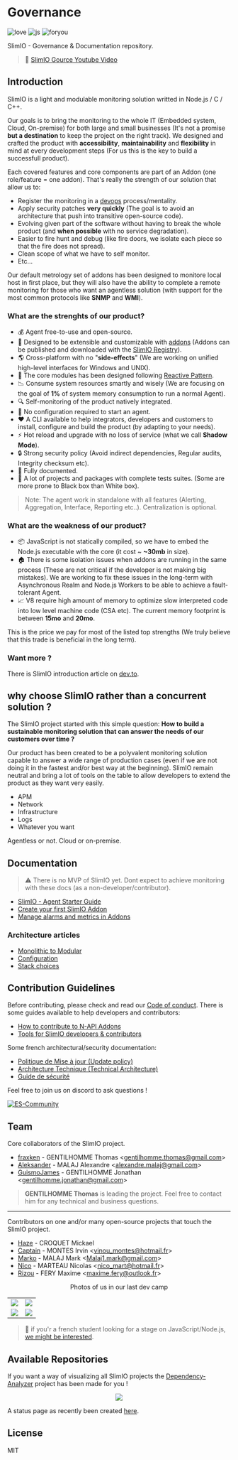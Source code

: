 # Governance
![love](https://forthebadge.com/images/badges/built-with-love.svg)
![js](https://forthebadge.com/images/badges/made-with-javascript.svg)
![foryou](https://forthebadge.com/images/badges/for-you.svg)

SlimIO - Governance &amp; Documentation repository.

> 👀 [SlimIO Gource Youtube Video](https://www.youtube.com/watch?v=pMkiWtLNyjY)

## Introduction
SlimIO is a light and modulable monitoring solution writted in Node.js / C / C++.

Our goals is to bring the monitoring to the whole IT (Embedded system, Cloud, On-premise) for both large and small businesses (It's not a promise **but a destination** to keep the project on the right track). We designed and crafted the product with **accessibility**, **maintainability** and **flexibility** in mind at every development steps (For us this is the key to build a successfull product).

Each covered features and core components are part of an Addon (one role/feature = one addon). That's really the strength of our solution that allow us to:
- Register the monitoring in a [devops](https://en.wikipedia.org/wiki/DevOps) process/mentality.
- Apply security patches **very quickly** (The goal is to avoid an architecture that push into transitive open-source code).
- Evolving given part of the software without having to break the whole product (and **when possible** with no service degradation).
- Easier to fire hunt and debug (like fire doors, we isolate each piece so that the fire does not spread).
- Clean scope of what we have to self monitor.
- Etc...

Our default metrology set of addons has been designed to monitore local host in first place, but they will also have the ability to complete a remote monitoring for those who want an agentless solution (with support for the most common protocols like **SNMP** and **WMI**).

### What are the strenghts of our product?

- 💰 Agent free-to-use and open-source.
- 🎨 Designed to be extensible and customizable with [addons](https://github.com/SlimIO/addon) (Addons can be published and downloaded with the  [SlimIO Registry](https://github.com/SlimIO/Registry)).
- 🌎 Cross-platform with no "**side-effects**" (We are working on unified high-level interfaces for Windows and UNIX).
- 👀 The core modules has been designed following [Reactive Pattern](https://en.wikipedia.org/wiki/Reactive_programming).
- 📉 Consume system resources smartly and wisely (We are focusing on the goal of **1%** of system memory consumption to run a normal Agent).
- 🔍 Self-monitoring of the product natively integrated.
- 🚀 No configuration required to start an agent.
- ❤️ A CLI available to help integrators, developers and customers to install, configure and build the product (by adapting to your needs).
- ⚡️ Hot reload and upgrade with no loss of service (what we call **Shadow Mode**).
- 🔒 Strong security policy (Avoid indirect dependencies, Regular audits, Integrity checksum etc).
- 📄 Fully documented.
- 🚥 A lot of projects and packages with complete tests suites. (Some are more prone to Black box than White box).

> Note: The agent work in standalone with all features (Alerting, Aggregation, Interface, Reporting etc..). Centralization is optional.

### What are the weakness of our product?

- 📦 JavaScript is not statically compiled, so we have to embed the Node.js executable with the core (it cost ~ **~30mb** in size).
- 🏠 There is some isolation issues when addons are running in the same process (These are not critical if the developer is not making big mistakes). We are working to fix these issues in the long-term with Asynchronous Realm and Node.js Workers to be able to achieve a fault-tolerant Agent.
- 📈 V8 require high amount of memory to optimize slow interpreted code into low level machine code (CSA etc). The current memory footprint is between **15mo** and **20mo**.

This is the price we pay for most of the listed top strengths (We truly believe that this trade is beneficial in the long term).

### Want more ?

There is SlimIO introduction article on [dev.to](https://dev.to/fraxken/slimio-introduction-3eg8).

## why choose SlimIO rather than a concurrent solution ?

The SlimIO project started with this simple question: **How to build a sustainable monitoring solution that can answer the needs of our customers over time ?**

Our product has been created to be a polyvalent monitoring solution capable to answer a wide range of production cases (even if we are not doing it in the fastest and/or best way at the beginning). SlimIO remain neutral and bring a lot of tools on the table to allow developers to extend the product as they want very easily.

- APM
- Network
- Infrastructure
- Logs
- Whatever you want

Agentless or not. Cloud or on-premise.

## Documentation

> ⚠️ There is no MVP of SlimIO yet. Dont expect to achieve monitoring with these docs (as a non-developer/contributor).

- [SlimIO - Agent Starter Guide](./docs/get_started.md)
- [Create your first SlimIO Addon](./docs/first_addon.md)
- [Manage alarms and metrics in Addons](./docs/manage_alarm_and_metric.md)

### Architecture articles
- [Monolithic to Modular](https://dev.to/fraxken/slimio-architecture-1-monolithic-to-modular-4hm3)
- [Configuration](https://dev.to/fraxken/slimio-architecture-2-configuration-1429)
- [Stack choices](https://dev.to/fraxken/slimio-architecture-3-stack-cgm)

## Contribution Guidelines
Before contributing, please check and read our [Code of conduct](./COC_POLICY.md). There is some guides available to help developers and contributors:

- [How to contribute to N-API Addons](./docs/native_addons.md)
- [Tools for SlimIO developers & contributors](./docs/tooling.md)

Some french architectural/security documentation:
- [Politique de Mise à jour (Update policy)](https://docs.google.com/document/d/163Fb4HufSck27VW1ZWeEoDPPKGCnVKBo-6Zxbt2Bj64/edit?usp=sharing)
- [Architecture Technique (Technical Architecture)](https://docs.google.com/document/d/15e4z7Ev7ObohDWgZwGkd6PDq-cWtC54aUvPSP2finZw/edit?usp=sharing)
- [Guide de sécurité](https://docs.google.com/document/d/1GRMbKmnibFZMQWzcVmwmcjLRVlKcFFrlEnfD8X8aNEg/edit?usp=sharing)

Feel free to join us on discord to ask questions !

[![ES-Community](https://discordapp.com/api/guilds/359783688403156994/embed.png?style=banner2)](https://discord.gg/YA87kR2)

## Team

Core collaborators of the SlimIO project.

- [fraxken](https://github.com/fraxken) - GENTILHOMME Thomas &lt;gentilhomme.thomas@gmail.com&gt;
- [Aleksander](https://github.com/AlexandreMalaj) - MALAJ Alexandre &lt;alexandre.malaj@gmail.com&gt;
- [GuismoJames](https://www.linkedin.com/in/jgentilhomme/) - GENTILHOMME Jonathan &lt;gentilhomme.jonathan@gmail.com&gt;

> **GENTILHOMME Thomas** is leading the project. Feel free to contact him for any technical and business questions.

--- 

Contributors on one and/or many open-source projects that touch the SlimIO project.

- [Haze](https://github.com/CroquetMickael) - CROQUET Mickael
- [Captain](https://github.com/Captainfive) - MONTES Irvin &lt;vinou_montes@hotmail.fr&gt;
- [Marko](https://github.com/Markobobby) - MALAJ Mark &lt;Malaj1.mark@gmail.com&gt;
- [Nico](https://github.com/Dafyh) - MARTEAU Nicolas &lt;nico_mart@hotmail.fr&gt;
- [Rizou](https://www.linkedin.com/in/maxime-f%C3%A9ry-450769192/) - FERY Maxime &lt;maxime.fery@outlook.fr&gt;

<p align="center">Photos of us in our last dev camp</p>

| | |
| - | - |
| <img src="https://i.imgur.com/keaL2Yf.jpg"> | <img src="https://i.imgur.com/WWML8S8.jpg"> |
| <img src="https://i.imgur.com/TzTcrZ2.jpg"> | <img src="https://i.imgur.com/mSasDv5.jpg"> |

> 👀 if you'r a french student looking for a stage on JavaScript/Node.js, [we might be interested](https://github.com/SlimIO/Governance/blob/master/stage.md).

## Available Repositories
If you want a way of visualizing all SlimIO projects the [Dependency-Analyzer](https://github.com/SlimIO/Dependency-Analyser) project has been made for you !

<p align="center">
<img src="https://media.discordapp.net/attachments/359783689040953354/622219583121784893/unknown.png">
</p>

A status page as recently been created [here](https://github.com/SlimIO/Governance/blob/master/docs/project_status.md).

## License
MIT
